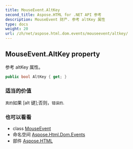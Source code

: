 ```yaml
---
title: MouseEvent.AltKey
second_title: Aspose.HTML for .NET API 参考
description: MouseEvent 财产. 参考 altKey 属性
type: docs
weight: 20
url: /zh/net/aspose.html.dom.events/mouseevent/altkey/
---
```

## MouseEvent.AltKey property

参考 altKey 属性。

```csharp
public bool AltKey { get; }
```

### 适当的价值

`真的`如果 [alt 键];否则，`错误的`.

### 也可以看看

* class [MouseEvent](../)
* 命名空间 [Aspose.Html.Dom.Events](../../mouseevent/)
* 部件 [Aspose.HTML](../../../)


